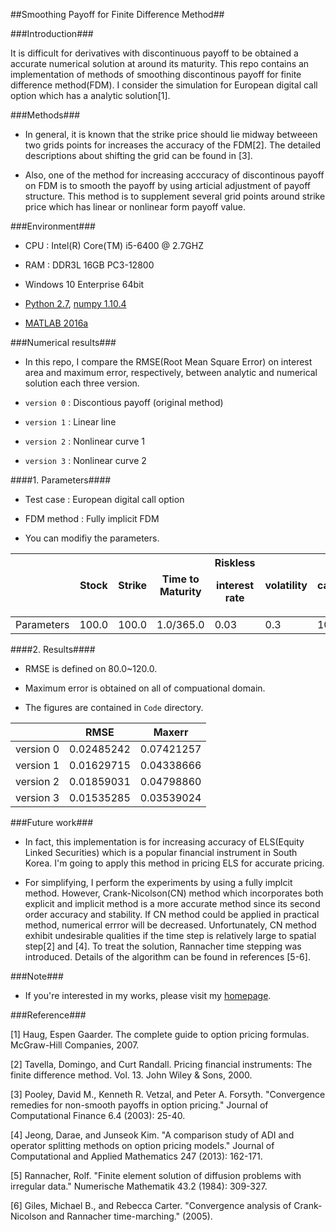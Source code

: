 ##Smoothing Payoff for Finite Difference Method##



###Introduction###



It is difficult for derivatives with discontinuous payoff to be obtained a accurate numerical solution at around its maturity. This repo contains an implementation of methods of smoothing discontinous payoff for finite difference method(FDM). I consider the simulation for European digital call option which has a analytic solution\[1\]. 



###Methods###



- In general, it is known that the strike price should lie midway betweeen two grids points for increases the accuracy of the FDM[2]. The detailed descriptions about shifting the grid can be found in [3].



- Also, one of the method for increasing acccuracy of discontinous payoff on FDM is to smooth the payoff by using articial adjustment of payoff structure. This method is to supplement several grid points around strike price which has linear or nonlinear form payoff value.





###Environment###



- CPU : Intel(R) Core(TM) i5-6400 @ 2.7GHZ

- RAM : DDR3L 16GB PC3-12800

- Windows 10 Enterprise 64bit

- [Python 2.7](https://www.python.org/), [numpy 1.10.4](http://www.numpy.org/)

- [MATLAB 2016a](www.mathworks.com/products/matlab/)







###Numerical results###

- In this repo, I compare the RMSE(Root Mean Square Error) on interest area and maximum error, respectively, between analytic and numerical solution each three version.

- `version 0` : Discontious payoff (original method)

- `version 1` : Linear line

- `version 2` : Nonlinear curve 1

- `version 3` : Nonlinear curve 2



####1. Parameters####

- Test case : European digital call option

- FDM method : Fully implicit FDM

- You can modifiy the parameters.



|            | Stock | Strike | Time to Maturity  | Riskless <p>interest rate</p> | volatility | cash |
|------------|-------|--------|-------------------|-------------------------------|------------|------|
| Parameters | 100.0 | 100.0  | 1.0/365.0         | 0.03                          | 0.3        | 100  |



####2. Results####

- RMSE is defined on 80.0~120.0.

- Maximum error is obtained on all of compuational domain.

- The figures are contained in `Code` directory.



|           | RMSE       | Maxerr     |
|-----------|------------|------------|
| version 0 | 0.02485242 | 0.07421257 |
| version 1 | 0.01629715 | 0.04338666 |
| version 2 | 0.01859031 | 0.04798860 |
| version 3 | 0.01535285 | 0.03539024 |





###Future work###

- In fact, this implementation is for increasing accuracy of ELS(Equity Linked Securities) which is a popular financial instrument in South Korea. I'm going to apply this method in pricing ELS for accurate pricing.

- For simplifying, I perform the experiments by using a fully implcit method. However, Crank-Nicolson(CN) method which incorporates both explicit and implicit method is a more accurate method since its second order accuracy and stability. If CN method could be applied in practical method, numerical errror will be decreased. Unfortunately, CN method exhibit undesirable qualities if the time step is relatively large to spatial step[2] and [4]. To treat the solution, Rannacher time stepping was introduced. Details of the algorithm can be found in references [5-6].





###Note###

- If you're interested in my works, please visit my [homepage](https://sites.google.com/site/yoomh1989/).



###Reference###



\[1\] Haug, Espen Gaarder. The complete guide to option pricing formulas. McGraw-Hill Companies, 2007.



\[2\] Tavella, Domingo, and Curt Randall. Pricing financial instruments: The finite difference method. Vol. 13. John Wiley & Sons, 2000.



\[3\] Pooley, David M., Kenneth R. Vetzal, and Peter A. Forsyth. "Convergence remedies for non-smooth payoffs in option pricing." Journal of Computational Finance 6.4 (2003): 25-40.



\[4\] Jeong, Darae, and Junseok Kim. "A comparison study of ADI and operator splitting methods on option pricing models." Journal of Computational and Applied Mathematics 247 (2013): 162-171.



\[5\] Rannacher, Rolf. "Finite element solution of diffusion problems with irregular data." Numerische Mathematik 43.2 (1984): 309-327.



\[6\] Giles, Michael B., and Rebecca Carter. "Convergence analysis of Crank-Nicolson and Rannacher time-marching." (2005).